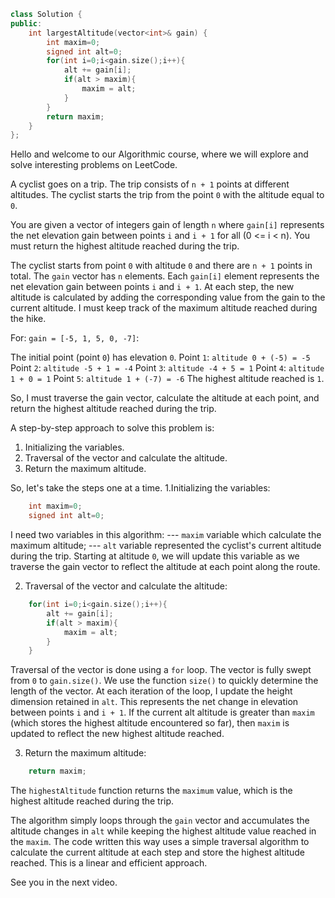 ```cpp
class Solution {
public:
    int largestAltitude(vector<int>& gain) {
        int maxim=0;    
        signed int alt=0;
        for(int i=0;i<gain.size();i++){
            alt += gain[i];
            if(alt > maxim){
                maxim = alt;
            }
        }
        return maxim;
    }
};
```

Hello and welcome to our Algorithmic course, where we will explore and solve interesting problems on LeetCode.

A cyclist goes on a trip. The trip consists of `n + 1` points at different altitudes. The cyclist starts the trip from the point `0` with the altitude equal to `0`.

You are given a vector of integers gain of length `n` where `gain[i]` represents the net elevation gain between points `i` and `i + 1` for all (0 <= i < n). You must return the highest altitude reached during the trip.

The cyclist starts from point `0` with altitude `0` and there are `n + 1` points in total.
The `gain` vector has `n` elements. Each `gain[i]` element represents the net elevation gain between points `i` and `i + 1`.
At each step, the new altitude is calculated by adding the corresponding value from the gain to the current altitude.
I must keep track of the maximum altitude reached during the hike.

For: `gain = [-5, 1, 5, 0, -7]`:

The initial point (point `0`) has elevation `0`.
Point `1`: `altitude 0 + (-5) = -5`
Point `2`: `altitude -5 + 1 = -4`
Point `3`: `altitude -4 + 5 = 1`
Point `4`: `altitude 1 + 0 = 1`
Point `5`: `altitude 1 + (-7) = -6`
The highest altitude reached is `1`.

So, I must traverse the gain vector, calculate the altitude at each point, and return the highest altitude reached during the trip.


A step-by-step approach to solve this problem is:
1. Initializing the variables.
2. Traversal of the vector and calculate the altitude.
3. Return the maximum altitude.

So, let's take the steps one at a time.
1.Initializing the variables:
```cpp
    int maxim=0;    
    signed int alt=0;
```
I need two variables in this algorithm:
--- `maxim` variable which calculate the maximum altitude;
--- `alt` variable represented the cyclist's current altitude during the trip. Starting at altitude `0`, we will update this variable as we traverse the gain vector to reflect the altitude at each point along the route.

2. Traversal of the vector and calculate the altitude:

```cpp
    for(int i=0;i<gain.size();i++){
        alt += gain[i];
        if(alt > maxim){
            maxim = alt;
        }
    }

```

Traversal of the vector is done using a `for` loop.
The vector is fully swept from `0` to `gain.size()`. We use the function `size()` to quickly determine the length of the vector.
At each iteration of the loop, I update the height dimension retained in `alt`. This represents the net change in elevation between points `i` and `i + 1`.
If the current alt altitude is greater than `maxim` (which stores the highest altitude encountered so far), then `maxim` is updated to reflect the new highest altitude reached.

3. Return the maximum altitude:
```cpp
    return maxim;
```
The `highestAltitude` function returns the `maximum` value, which is the highest altitude reached during the trip.

The algorithm simply loops through the `gain` vector and accumulates the altitude changes in `alt` while keeping the highest altitude value reached in the `maxim`.
The code written this way uses a simple traversal algorithm to calculate the current altitude at each step and store the highest altitude reached. This is a linear and efficient approach.

See you in the next video.
